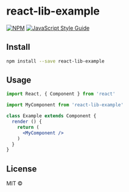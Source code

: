 # react-lib-example

> 

[![NPM](https://img.shields.io/npm/v/react-lib-example.svg)](https://www.npmjs.com/package/react-lib-example) [![JavaScript Style Guide](https://img.shields.io/badge/code_style-standard-brightgreen.svg)](https://standardjs.com)

## Install

```bash
npm install --save react-lib-example
```

## Usage

```jsx
import React, { Component } from 'react'

import MyComponent from 'react-lib-example'

class Example extends Component {
  render () {
    return (
      <MyComponent />
    )
  }
}
```

## License

MIT © [](https://github.com/)
